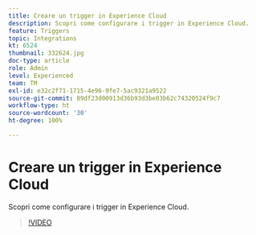 ```yaml
---
title: Creare un trigger in Experience Cloud
description: Scopri come configurare i trigger in Experience Cloud.
feature: Triggers
topic: Integrations
kt: 6524
thumbnail: 332624.jpg
doc-type: article
role: Admin
level: Experienced
team: TM
exl-id: e32c2f71-1715-4e96-9fe7-5ac9321a9522
source-git-commit: 89df23d00913d36b93d3be03b62c74320524f9c7
workflow-type: ht
source-wordcount: '30'
ht-degree: 100%

---
```


# Creare un trigger in Experience Cloud

Scopri come configurare i trigger in Experience Cloud.

>[!VIDEO](https://video.tv.adobe.com/v/332624?quality=12&learn=on)

